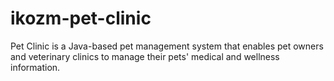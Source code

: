 # ikozm-pet-clinic
Pet Clinic is a Java-based pet management system that enables pet owners and veterinary clinics to manage their pets' medical and wellness information. 
